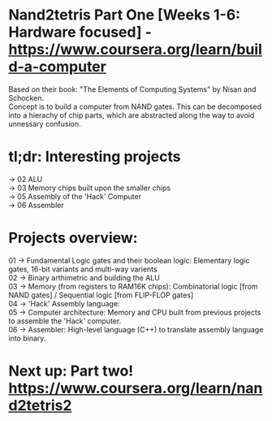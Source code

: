 # Nand2tetris Part One [Weeks 1-6: Hardware focused] - https://www.coursera.org/learn/build-a-computer  
Based on their book: "The Elements of Computing Systems" by Nisan and Schocken.  
Concept is to build a computer from NAND gates. This can be decomposed into a hierachy of chip parts, which are abstracted along the way to avoid unnessary confusion.  

# tl;dr: Interesting projects  
  -> 02 ALU  
  -> 03 Memory chips built upon the smaller chips  
  -> 05 Assembly of the 'Hack' Computer   
  -> 06 Assembler  

# Projects overview:  
01 -> Fundamental Logic gates and their boolean logic: Elementary logic gates, 16-bit variants and multi-way varients  
02 -> Binary arthimetric and building the ALU  
03 -> Memory (from registers to RAM16K chips): Combinatorial logic [from NAND gates] / Sequential logic [from FLIP-FLOP gates]  
04 -> 'Hack' Assembly language:   
05 -> Computer architecture: Memory and CPU built from previous projects to assemble the 'Hack' computer.    
06 -> Assembler: High-level language (C++) to translate assembly language into binary.  


# Next up: Part two! https://www.coursera.org/learn/nand2tetris2  

